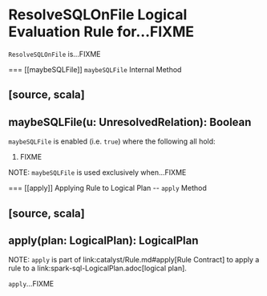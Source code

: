 # ResolveSQLOnFile Logical Evaluation Rule for...FIXME

`ResolveSQLOnFile` is...FIXME

=== [[maybeSQLFile]] `maybeSQLFile` Internal Method

[source, scala]
----
maybeSQLFile(u: UnresolvedRelation): Boolean
----

`maybeSQLFile` is enabled (i.e. `true`) where the following all hold:

1. FIXME

NOTE: `maybeSQLFile` is used exclusively when...FIXME

=== [[apply]] Applying Rule to Logical Plan -- `apply` Method

[source, scala]
----
apply(plan: LogicalPlan): LogicalPlan
----

NOTE: `apply` is part of link:catalyst/Rule.md#apply[Rule Contract] to apply a rule to a link:spark-sql-LogicalPlan.adoc[logical plan].

`apply`...FIXME
